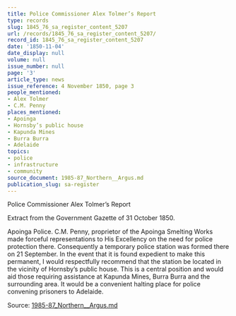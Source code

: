 ```yaml
---
title: Police Commissioner Alex Tolmer’s Report
type: records
slug: 1845_76_sa_register_content_5207
url: /records/1845_76_sa_register_content_5207/
record_id: 1845_76_sa_register_content_5207
date: '1850-11-04'
date_display: null
volume: null
issue_number: null
page: '3'
article_type: news
issue_reference: 4 November 1850, page 3
people_mentioned:
- Alex Tolmer
- C.M. Penny
places_mentioned:
- Apoinga
- Hornsby’s public house
- Kapunda Mines
- Burra Burra
- Adelaide
topics:
- police
- infrastructure
- community
source_document: 1985-87_Northern__Argus.md
publication_slug: sa-register
---
```


Police Commissioner Alex Tolmer’s Report

Extract from the Government Gazette of 31 October 1850.

Apoinga Police.  C.M. Penny, proprietor of the Apoinga Smelting Works made forceful representations to His Excellency on the need for police protection there.  Consequently a temporary police station was formed there on 21 September.  In the event that it is found expedient to make this permanent, I would respectfully recommend that the station be located in the vicinity of Hornsby’s public house.  This is a central position and would aid those requiring assistance at Kapunda Mines, Burra Burra and the surrounding area.  It would be a convenient halting place for police convening prisoners to Adelaide.

Source: [1985-87_Northern__Argus.md](/downloads/markdown/1985-87_Northern__Argus.md)
